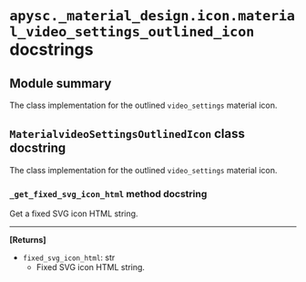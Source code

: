 # `apysc._material_design.icon.material_video_settings_outlined_icon` docstrings

## Module summary

The class implementation for the outlined `video_settings` material icon.

## `MaterialvideoSettingsOutlinedIcon` class docstring

The class implementation for the outlined `video_settings` material icon.

### `_get_fixed_svg_icon_html` method docstring

Get a fixed SVG icon HTML string.<hr>

**[Returns]**

- `fixed_svg_icon_html`: str
  - Fixed SVG icon HTML string.